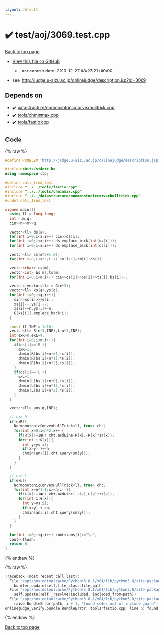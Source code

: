 ```yaml
---
layout: default
---
```


<!-- mathjax config similar to math.stackexchange -->
<script type="text/javascript" async
  src="https://cdnjs.cloudflare.com/ajax/libs/mathjax/2.7.5/MathJax.js?config=TeX-MML-AM_CHTML">
</script>
<script type="text/x-mathjax-config">
  MathJax.Hub.Config({
    TeX: { equationNumbers: { autoNumber: "AMS" }},
    tex2jax: {
      inlineMath: [ ['$','$'] ],
      processEscapes: true
    },
    "HTML-CSS": { matchFontHeight: false },
    displayAlign: "left",
    displayIndent: "2em"
  });
</script>

<script type="text/javascript" src="https://cdnjs.cloudflare.com/ajax/libs/jquery/3.4.1/jquery.min.js"></script>
<script src="https://cdn.jsdelivr.net/npm/jquery-balloon-js@1.1.2/jquery.balloon.min.js" integrity="sha256-ZEYs9VrgAeNuPvs15E39OsyOJaIkXEEt10fzxJ20+2I=" crossorigin="anonymous"></script>
<script type="text/javascript" src="../../../assets/js/copy-button.js"></script>
<link rel="stylesheet" href="../../../assets/css/copy-button.css" />


# :heavy_check_mark: test/aoj/3069.test.cpp

<a href="../../../index.html">Back to top page</a>

* <a href="{{ site.github.repository_url }}/blob/master/test/aoj/3069.test.cpp">View this file on GitHub</a>
    - Last commit date: 2019-12-27 08:27:21+09:00


* see: <a href="http://judge.u-aizu.ac.jp/onlinejudge/description.jsp?id=3069">http://judge.u-aizu.ac.jp/onlinejudge/description.jsp?id=3069</a>


## Depends on

* :heavy_check_mark: <a href="../../../library/datastructure/nonmonotonicconvexhulltrick.cpp.html">datastructure/nonmonotonicconvexhulltrick.cpp</a>
* :heavy_check_mark: <a href="../../../library/tools/chminmax.cpp.html">tools/chminmax.cpp</a>
* :heavy_check_mark: <a href="../../../library/tools/fastio.cpp.html">tools/fastio.cpp</a>


## Code

<a id="unbundled"></a>
{% raw %}
```cpp
#define PROBLEM "http://judge.u-aizu.ac.jp/onlinejudge/description.jsp?id=3069"

#include<bits/stdc++.h>
using namespace std;

#define call_from_test
#include "../../tools/fastio.cpp"
#include "../../tools/chminmax.cpp"
#include "../../datastructure/nonmonotonicconvexhulltrick.cpp"
#undef call_from_test

signed main(){
  using ll = long long;
  int n,m,q;
  cin>>n>>m>>q;

  vector<ll> ds(n);
  for(int i=0;i<n;i++) cin>>ds[i];
  for(int i=0;i<n;i++) ds.emplace_back(int(ds[i]));
  for(int i=0;i<n;i++) ds.emplace_back(int(ds[i]));

  vector<ll> sm(n*3+1,0);
  for(int i=0;i<n*3;i++) sm[i+1]=sm[i]+ds[i];

  vector<char> cs(m);
  vector<int> bs(m),ts(m);
  for(int i=0;i<m;i++) cin>>cs[i]>>bs[i]>>ts[i],bs[i]--;

  vector< vector<ll> > G(n*3);
  vector<ll> xs(q),ys(q);
  for(int i=0;i<q;i++){
    cin>>xs[i]>>ys[i];
    xs[i]--,ys[i]--;
    xs[i]+=n,ys[i]+=n;
    G[xs[i]].emplace_back(i);
  }

  const ll INF = 1e18;
  vector<ll> R(n*3,INF),L(n*3,INF);
  int exR=0,exL=0;
  for(int i=0;i<m;i++){
    if(cs[i]=='R'){
      exR=1;
      chmin(R[bs[i]+n*0],ts[i]);
      chmin(R[bs[i]+n*1],ts[i]);
      chmin(R[bs[i]+n*2],ts[i]);
    }
    if(cs[i]=='L'){
      exL=1;
      chmin(L[bs[i]+n*0],ts[i]);
      chmin(L[bs[i]+n*1],ts[i]);
      chmin(L[bs[i]+n*2],ts[i]);
    }
  }

  vector<ll> ans(q,INF);

  // use R
  if(exR){
    NonmonotonicConvexHullTrick<ll, true> cht;
    for(int x=0;x<n*2;x++){
      if(R[x]!=INF) cht.addLine(R[x],-R[x]*sm[x]);
      for(int i:G[x]){
        int y=ys[i];
        if(x>y) y+=n;
        chmin(ans[i],cht.query(sm[y]));
      }
    }
  }

  // use L
  if(exL){
    NonmonotonicConvexHullTrick<ll, true> cht;
    for(int x=n*3-1;x>=n;x--){
      if(L[x]!=INF) cht.addLine(-L[x],L[x]*sm[x]);
      for(int i:G[x]){
        int y=ys[i];
        if(x<y) y-=n;
        chmin(ans[i],cht.query(sm[y]));
      }
    }
  }

  for(int i=0;i<q;i++) cout<<ans[i]<<"\n";
  cout<<flush;
  return 0;
}

```
{% endraw %}

<a id="bundled"></a>
{% raw %}
```cpp
Traceback (most recent call last):
  File "/opt/hostedtoolcache/Python/3.8.1/x64/lib/python3.8/site-packages/onlinejudge_verify/docs.py", line 342, in write_contents
    bundler.update(self.file_class.file_path)
  File "/opt/hostedtoolcache/Python/3.8.1/x64/lib/python3.8/site-packages/onlinejudge_verify/bundle.py", line 179, in update
    self.update(self._resolve(included, included_from=path))
  File "/opt/hostedtoolcache/Python/3.8.1/x64/lib/python3.8/site-packages/onlinejudge_verify/bundle.py", line 148, in update
    raise BundleError(path, i + 1, "found codes out of include guard")
onlinejudge_verify.bundle.BundleError: tools/fastio.cpp: line 5: found codes out of include guard

```
{% endraw %}

<a href="../../../index.html">Back to top page</a>

